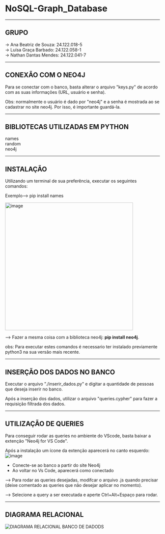 # NoSQL-Graph_Database

----
<h2>GRUPO</h2>
  -> Ana Beatriz de Souza: 24.122.018-5 <br>
  -> Luísa Graça Barbado:  24.122.058-1 <br>
  -> Nathan Dantas Mendes: 24.122.041-7 <br>

----

<h2>CONEXÃO COM O NEO4J</h2>

Para se conectar com o banco, basta alterar o arquivo "keys.py" de acordo com as suas informações (URL, usuário e senha). 

Obs: normalmente o usuário é dado por "neo4j" e a senha é mostrada ao se cadastrar no site neo4j. Por isso, é importante guardá-la. 

----
<h2>BIBLIOTECAS UTILIZADAS EM PYTHON</h2>

names <br>
random  <br>
neo4j  <br>

----

<h2>INSTALAÇÃO</h2>

Utilizando um terminal de sua preferência, executar os seguintes comandos:

Exemplo--> pip install names<br> 

<img width="416" alt="image" src="https://github.com/user-attachments/assets/14e71b97-7195-4bdd-aaef-c69812d223cd">

--> Fazer a mesma coisa com a biblioteca neo4j: **pip install neo4j**.

obs: Para executar estes comandos é necessario ter instalado previamente python3 na sua versão mais recente. 

----
<h2>INSERÇÃO DOS DADOS NO BANCO</h2>
  Executar o arquivo "./inserir_dados.py" e digitar a quantidade de pessoas que deseja inserir no banco.
  
  Após a inserção dos dados, utilizar o arquivo "queries.cypher" para fazer a requisição filtrada dos dados.

  ----
<h2>UTILIZAÇÃO DE QUERIES</h2>
Para conseguir rodar as queries no ambiente do VScode, basta baixar a extenção "Neo4j for VS Code".

Após a instalação um ícone da extenção aparecerá no canto esquerdo: ![image](https://github.com/user-attachments/assets/beff4e82-af7f-4eb0-8047-2a8cbe4c7940)

* Conecte-se ao banco a partir do site Neo4j
* Ao voltar no Vs Code, aparecerá como conectado

--> Para rodar as queries desejadas, modifcar o arquivo .js quando precisar (deixe comentado as queries que não desejar aplicar no momento).

--> Selecione a query a ser executada e aperte Ctrl+Alt+Espaço para rodar.

----
<h2>DIAGRAMA RELACIONAL</h2>

![DIAGRAMA RELACIONAL BANCO DE DADODS](https://github.com/user-attachments/assets/138e57f8-33b1-41e2-8799-112479c09dfd)



